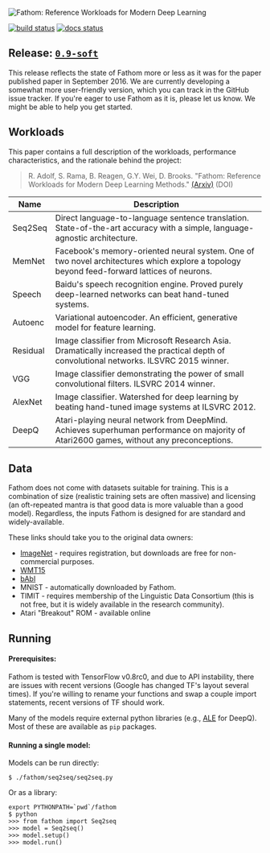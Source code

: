 ![Fathom: Reference Workloads for Modern Deep Learning](https://raw.githubusercontent.com/rdadolf/fathom/master/fathom.png)

[![build status](https://travis-ci.org/rdadolf/fathom.svg?branch=master)](https://travis-ci.org/rdadolf/fathom)
[![docs status](https://readthedocs.org/projects/fathom/badge/?version=latest)](http://fathom.readthedocs.io/en/latest/)

## Release: [`0.9-soft`](https://github.com/rdadolf/fathom/releases)

This release reflects the state of Fathom more or less as it was for the paper published paper in September 2016. We are currently developing a somewhat more user-friendly version, which you can track in the GitHub issue tracker. If you're eager to use Fathom as it is, please let us know. We might be able to help you get started.

## Workloads

This paper contains a full description of the workloads, performance characteristics, and the rationale behind the project:

> R. Adolf, S. Rama, B. Reagen, G.Y. Wei, D. Brooks. "Fathom: Reference Workloads for Modern Deep Learning Methods."
[(Arxiv)](http://arxiv.org/abs/1608.06581)
<span style='color=gray'>(DOI)</span>

Name     | Description
-------- | -----
Seq2Seq  | Direct language-to-language sentence translation. State-of-the-art accuracy with a simple, language-agnostic architecture.
MemNet   | Facebook's memory-oriented neural system. One of two novel architectures which explore a topology beyond feed-forward lattices of neurons.
Speech   | Baidu's speech recognition engine. Proved purely deep-learned networks can beat hand-tuned systems.
Autoenc  | Variational autoencoder. An efficient, generative model for feature learning.
Residual | Image classifier from Microsoft Research Asia. Dramatically increased the practical depth of convolutional networks. ILSVRC 2015 winner.
VGG      | Image classifier demonstrating the power of small convolutional filters. ILSVRC 2014 winner.
AlexNet  | Image classifier. Watershed for deep learning by beating hand-tuned image systems at ILSVRC 2012.
DeepQ    | Atari-playing neural network from DeepMind. Achieves superhuman performance on majority of Atari2600 games, without any preconceptions.

## Data

Fathom does not come with datasets suitable for training. This is a combination of size (realistic training sets are often massive) and licensing (an oft-repeated mantra is that good data is more valuable than a good model).
Regardless, the inputs Fathom is designed for are standard and widely-available.

These links should take you to the original data owners:

- [ImageNet](http://www.image-net.org/download-images) - requires registration, but downloads are free for non-commercial purposes.
- [WMT15](http://www.statmt.org/europarl/)
- [bAbI](https://research.facebook.com/research/babi/)
- MNIST - automatically downloaded by Fathom.
- TIMIT - requires membership of the Linguistic Data Consortium (this is not free, but it is widely available in the research community).
- Atari "Breakout" ROM - available online

## Running

#### Prerequisites:
Fathom is tested with TensorFlow v0.8rc0, and due to API instability, there are issues with recent versions (Google has changed TF's layout several times). If you're willing to rename your functions and swap a couple import statements, recent versions of TF should work.

Many of the models require external python libraries (e.g., [ALE](https://github.com/mgbellemare/Arcade-Learning-Environment) for DeepQ). Most of these are available as `pip` packages.

#### Running a single model:

Models can be run directly:
```
$ ./fathom/seq2seq/seq2seq.py
```

Or as a library:
```
export PYTHONPATH=`pwd`/fathom
$ python
>>> from fathom import Seq2seq
>>> model = Seq2seq()
>>> model.setup()
>>> model.run()
```
